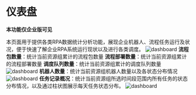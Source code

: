 # 仪表盘
**本功能仅企业版可见**

本页面用于提供各类RPA数据统计分析功能，展现企业机器人、流程任务运行及状况，便于快速了解企业RPA系统运行现状以及进行各类调度。
![dashboard](https://docimages.blob.core.chinacloudapi.cn/images/Console/仪表盘/仪表盘.png)
**流程包数量**：统计当前资源组累计的流程包数量
**流程部署数量**：统计当前资源组累计的流程部署数量
**调度队列数量**：统计当前资源组累计的调度队列数量
![dashboard](https://docimages.blob.core.chinacloudapi.cn/images/Console/dashboard-2.png)
**机器人数量**：统计当前资源组机器人数量以及各状态分布情况
![dashboard](https://docimages.blob.core.chinacloudapi.cn/images/Console/仪表盘/机器人shuqin.png)
**任务记录概况**：统计当前资源组所选时间段范围内所有任务的状态分布情况，以及通过柱状图展示每天任务状态分布。
![dashboard](https://docimages.blob.core.chinacloudapi.cn/images/Console/仪表盘/任务记录概况.png)



